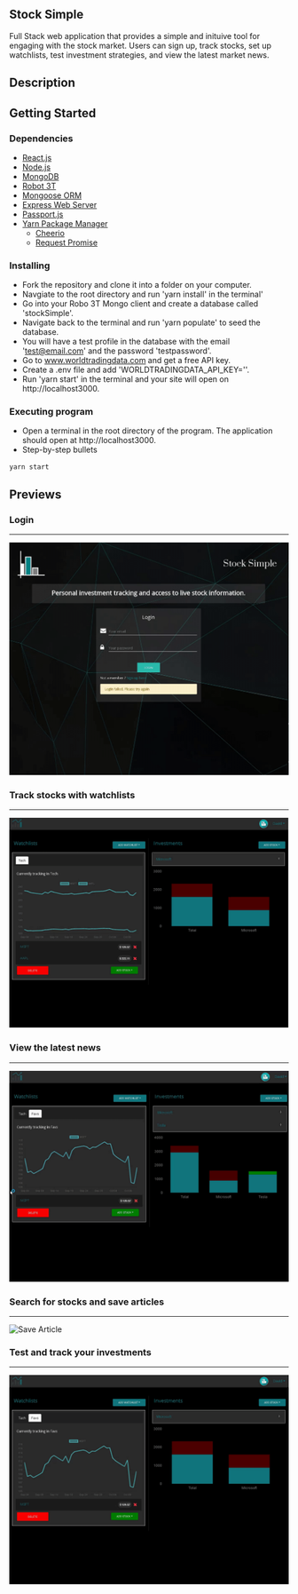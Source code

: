 ## Stock Simple
Full Stack web application that provides a simple and inituive tool for engaging with the stock market. Users can sign up, track stocks, set up watchlists, test investment strategies, and view the latest market news. 

## Description

## Getting Started

### Dependencies

- [React.js](https://reactjs.org/)
- [Node.js](https://nodejs.org/en/)
- [MongoDB](https://www.mongodb.com/)
- [Robot 3T](https://robomongo.org/)
- [Mongoose ORM](https://mongoosejs.com/)
- [Express Web Server](https://expressjs.com/)
- [Passport.js](http://www.passportjs.org/)
- [Yarn Package Manager](https://yarnpkg.com/lang/en/)
    - [Cheerio](https://www.npmjs.com/package/cheerio)
    - [Request Promise](https://www.npmjs.com/package/request-promise)

### Installing
- Fork the repository and clone it into a folder on your computer. 
- Navgiate to the root directory and run 'yarn install' in the terminal'
- Go into your Robo 3T Mongo client and create a database called 'stockSimple'. 
- Navigate back to the terminal and run 'yarn populate' to seed the database. 
- You will have a test profile in the database with the email 'test@email.com' and the password 'testpassword'.
- Go to www.worldtradingdata.com and get a free API key. 
- Create a .env file and add 'WORLDTRADINGDATA_API_KEY='<yourapikey>'. 
- Run 'yarn start' in the terminal and your site will open on http://localhost3000. 

### Executing program

* Open a terminal in the root directory of the program. The application should open at http://localhost3000. 
* Step-by-step bullets
```
yarn start
```

## Previews

### Login
***

![Login Gif](mdImages/loginVid.gif)

### Track stocks with watchlists
***

![Watchlist Gif](mdImages/watchlistVid.gif)

### View the latest news
***

![Visit article Gif](mdImages/articleVisitVid.gif)

### Search for stocks and save articles
***

![Save Article](mdImages/saveArticleGif.gif)

### Test and track your investments
***

![Login Gif](mdImages/addStockVid.gif)



